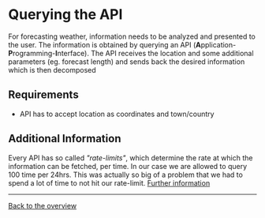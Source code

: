 # Querying the API

For forecasting weather, information needs to be analyzed and presented to the user. The information is obtained by querying an API (**A**pplication-**P**rogramming-**I**nterface). The API receives the location and some additional parameters (eg. forecast length) and sends back the desired information which is then decomposed

## Requirements

* API has to accept location as coordinates and town/country

## Additional Information

Every API has so called _"rate-limits"_, which determine the rate at which the information can be fetched, per time. In our case we are allowed to query 100 time per 24hrs. This was actually so big of a problem that we had to spend a lot of time to not hit our rate-limit. [Further information](./Ratelimit.md)

---

[Back to the overview](./Index.md)

